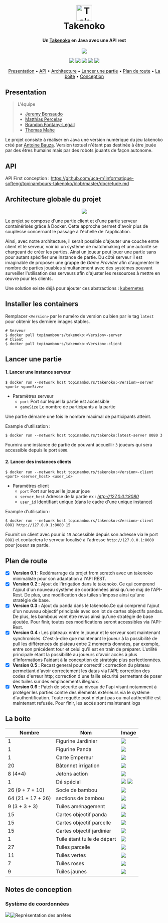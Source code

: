 
<h1 align="center">
  <br>
  <a href="https://github.com/uca-m1informatique-softeng/topinambours-takenoko"><img src="http://takenoko.hamlab.fr/img/logo.png" alt="Takenoko" width="50px"></a>
  <br>
Takenoko
  <br>
</h1>

<h4 align="center">Un  <a href="http://jeuxstrategie1.free.fr/jeu_takenoko/regle.pdf" target="_blank">Takenoko</a> en Java avec une API rest</h4>

<p align="center">
<a href="https://sonarcloud.io/dashboard?id=topinambours_rest-takenoko" target="_blank"><img src="https://sonarcloud.io/api/project_badges/quality_gate?project=topinambours_rest-takenoko"></a>
</p>
<p align="center">
<a href="https://travis-ci.com/topinambours/rest-takenoko"><img src="https://travis-ci.com/topinambours/rest-takenoko.svg?branch=master"></a>
<a href="https://cloud.docker.com/u/topinambours/repository/docker/topinambours/takenoko" target="_blank"><img src="https://img.shields.io/docker/automated/topinambours/takenoko.svg"></a>
<a href="https://cloud.docker.com/u/topinambours/repository/docker/topinambours/takenoko" target="_blank"><img src="https://img.shields.io/docker/pulls/topinambours/takenoko.svg"></a>
<a href="https://sonarcloud.io/dashboard?id=topinambours_rest-takenoko" target="_blank"><img src="https://sonarcloud.io/api/project_badges/measure?project=topinambours_rest-takenoko&metric=coverage"></a>
<a href="https://sonarcloud.io/dashboard?id=topinambours_rest-takenoko" target="_blank"><img src="https://sonarcloud.io/api/project_badges/measure?project=topinambours_rest-takenoko&metric=ncloc"></a>
</p>

<p align="center">
  <a href="#presentation">Presentation</a> •
  <a href="#api">API</a> •
  <a href="#architecture-globale-du-projet">Architecture</a> •
  <a href="#lancer-une-partie">Lancer une partie</a> •
  <a href="#plan-de-route">Plan de route</a> •
   <a href="#la-boite">La boite</a> •
  <a href="#notes-de-conception">Conception</a> 
</p>


## Presentation

> L'équipe 
> - [Jeremy Bonsaudo](https://github.com/JeremyBonsaudo)
 >- [Matthias Percelay](https://github.com/MatthiasPercelay)
> - [Brandon Fontany-Legall](https://github.com/FontanyLegall-Brandon)
 >- [Thomas Mahe](https://github.com/Mahe-Thomas)

Le projet consiste à réaliser en Java une version numérique du jeu takenoko créé par [Antoine Bauza](http://www.antoinebauza.fr/?tag=takenoko).
Version textuel n'étant pas destinée à être jouée par des êtres humains mais par des robots jouants de façon autonome.

## API

API First conception : https://github.com/uca-m1informatique-softeng/topinambours-takenoko/blob/master/doc/etude.md

## Architecture globale du projet
<p align="center">
<img src="https://topinambours.xyz/assets/img/projects/takenoko-rest-api/app-diag.png">
</p>
Le projet se compose d'une partie client et d'une partie serveur containérisés grâce à Docker. Cette approche permet d'avoir plus de souplesse concernant le passage à l'échelle de l'application. 

Ainsi, avec notre architecture, il serait possible d'ajouter une couche entre client et le serveur, voir ici un système de matchmaking et une autorité se chargeant de créer les parties. Ainsi un joueur peut jouer une partie sans pour autant spécifier une instance de partie. Du côté serveur il est imaginable de proposer une grappe de *Game Provider* afin d'augmenter le nombre de parties jouables simultanément avec des systèmes pouvant surveiller l'utilisation des serveurs afin d'ajuster les ressources à mettre en œuvre pour les clients.

Une solution existe déjà pour ajouter ces abstractions : [kubernetes](https://kubernetes.io)

## Installer les containers 
Remplacer `<Version>` par le numéro de version ou bien par le tag `latest` pour obtenir les dernière images stables.
```console
# Serveur
$ docker pull topinambours/takenoko:<Version>-server
# Client
$ docker pull topinambours/takenoko:<Version>-client
```

## Lancer une partie
#### 1. Lancer une instance serveur
```console
$ docker run --network host topinambours/takenoko:<Version>-server <port> <gameSize>
```

 - Paramètres serveur
	 - `port` Port sur lequel la partie est accessible
	 - `gameSize` Le nombre de participants à la partie 

Une partie démarre une fois le nombre maximal de participants atteint.

Example d'utilisation : 
```console
$ docker run --network host topinambours/takenoko:latest-server 8080 3
```
Fournira une instance de partie de pouvant accueillir `3` joueurs qui sera accessible depuis le port `8080`.

#### 2. Lancer des instances clients

```console
$ docker run --network host topinambours/takenoko:<Version>-client <port> <server_host> <user_id>
```

 - Paramètres client
	 - `port` Port sur lequel le joueur joue
	 - `server_host` Adresse de la partie ex : *http://127.0.0.1:8080*
	 - `user_id` Identifiant unique (dans le cadre d'une unique instance)

Example d'utilisation : 
```console
$ docker run --network host topinambours/takenoko:<Version>-client 8081 http://127.0.0.1:8080 15
```
Fournit un client avec pour id `15` accessible depuis son adresse via le port `8081` et contactera le serveur localisé à l'adresse `http://127.0.0.1:8080` pour joueur sa partie.

## Plan de route

 - [x] **Version 0.1 :** Redémarrage du projet from scratch avec un takenoko minimaliste pour son adaptation à l'API REST.
 - [x] **Version 0.2 :** Ajout de l'irrigation dans le takenoko. Ce qui comprend l'ajout d'un nouveau système de coordonnées ainsi qu'une maj de l'API-Rest. De plus, une modification des tuiles s'impose ainsi qu'une stratégie de base.
 - [x] **Version 0.3 :** Ajout du panda dans le takenoko.Ce qui comprend l'ajout d'un nouveau objectif principale avec son lot de cartes objectifs pandas. De plus, les bambous vont être revus ainsi qu'une stratégie de base ajoutée. Pour finir, toutes ces modifications seront accessibles via l'API-Rest. 
 - [x] **Version 0.4 :** Les plateaux entre le joueur et le serveur sont maintenant synchronisés. C'est-à-dire que maintenant le joueur à la possibilité de pull les différences de plateau entre 2 moments données, par exemple, entre son précédent tour et celui qu'il est en train de préparer. L'utilité principale étant la possibilité au joueurs d'avoir accès à plus d'informations l'aidant à la conception de stratégie plus perfectionnées.
 - [x] **Version 0.5 :** Recast general pour correctif : correction du plateau permettant d'avoir correctement les datas via l'API; correction des codes d'erreur http; correction d'une faille sécurité permettant de poser des tuiles sur des emplacements illegaux.
 - [x] **Version 0.6 :** Patch de sécurité au niveau de l'api visant notamment à protéger les parties contre des éléments extérieurs via le système d'authentification. Toute requête post n'étant pas ou mal authentifié est maintenant refusée. Pour finir, les accès sont maintenant logs

## La boite

|Nombre| Nom | Image 
|--|--|--|
| 1 | Figurine Jardinier |![](https://image.ibb.co/g8mXE9/1.jpg)  
| 1 | Figurine Panda |  ![](https://image.ibb.co/cvs3nU/penda_1.jpg) 
| 1 |Carte Empereur|  ![](https://image.ibb.co/dkt17U/carte1_1.jpg)
| 20 | Bâtonnet irrigation|  ![](http://jeuxstrategieter.free.fr/jeu_takenoko/pion3.jpg) 
| 8 (4*4) |Jetons action|  ![](http://jeuxstrategieter.free.fr/jeu_takenoko/pion4.jpg)
| 1 | Dé spécial | ![](https://image.ibb.co/fLOb7U/de_1.jpg) ![](http://jeuxstrategieter.free.fr/jeu_takenoko/dev_de.jpg)  
| 26 (9 + 7 + 10)| Socle de bambou|  ![](https://image.ibb.co/kpDhgp/pion1_1.jpg) 
|64 (21 + 17 + 26)| sections de bambou|  ![](https://image.ibb.co/cGW7E9/pion2_1.jpg) 
|9 (3 + 3 + 3)| Tuiles aménagement| ![](https://image.ibb.co/eUMcgp/tuile_1.jpg)
|15| Cartes objectif panda | ![](https://image.ibb.co/i1S3nU/carte4_1.jpg)  
|15| Cartes objectif parcelle | ![](https://image.ibb.co/bwrw7U/carteb_1.jpg) 
|15| Cartes objectif jardinier |![](https://image.ibb.co/ehOb7U/cartef_1.jpg)  
|1| Tuile étant tuile de départ| ![](https://image.ibb.co/cKkTMp/tuile1_1.jpg)  
|27 |Tuiles parcelle  |![](https://image.ibb.co/fZfOnU/tuile2_1.jpg)  
|11 |Tuiles vertes  |![](https://image.ibb.co/cd1USU/tuile3_1.jpg)  
|7| Tuiles roses|  ![](https://image.ibb.co/n3jQj9/tuile5_1.jpg)  
|9|Tuiles jaunes| ![](https://image.ibb.co/m7P2Wp/tuile7_1.jpg) 


## Notes de conception

### Système de coordonnées
![](https://image.ibb.co/c04o6p/Capture_de_2018_09_26_14_25_13.png)![Représentation des arrêtes](https://image.ibb.co/c87Y6p/Screenshot_at_Sep_26_14_15_37.png)

